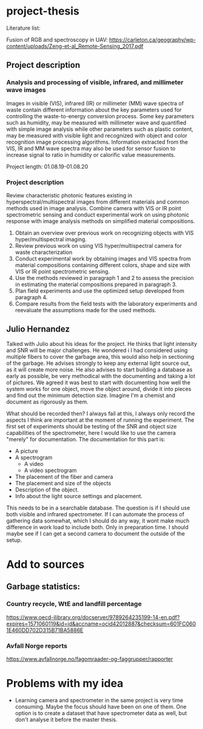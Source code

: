 # project-thesis

Literature list: 

Fusion of RGB and spectroscopy in UAV:
<https://carleton.ca/geography/wp-content/uploads/Zeng-et-al_Remote-Sensing_2017.pdf>


## Project description 
### Analysis and processing of visible, infrared, and millimeter wave images


Images in visible (VIS), infrared (IR) or millimeter (MM) wave spectra of waste contain different information about the key parameters used for controlling the waste-to-energy conversion process. Some key parameters such as humidity, may be measured with millimeter wave and quantified with simple image analysis while other parameters such as plastic content, may be measured with visible light and recognized with object and color recognition image processing algorithms. Information extracted from the VIS, IR and MM wave spectra may also be used for sensor fusion to increase signal to ratio in humidity or calorific value measurements. 


Project length: 01.08.19-01.08.20
### Project description
Review characteristic photonic features existing in hyperspectral/multispectral images from different materials and common methods used in image analysis. Combine camera with VIS or IR point spectrometric sensing and conduct experimental work on using photonic response with image analysis methods on simplified material compositions. 
1. Obtain an overview over previous work on recognizing objects with VIS hyper/multispectral imaging.  
2. Review previous work on using VIS hyper/multispectral camera for waste characterization
3. Conduct experimental work by obtaining images and VIS spectra from material compositions containing different colors, shape and size with VIS or IR point spectrometric sensing.  
4. Use the methods reviewed in paragraph 1 and 2 to assess the precision in estimating the material compositions prepared in paragraph 3.
5. Plan field experiments and use the optimized setup developed from paragraph 4. 
6. Compare results from the field tests with the laboratory experiments and reevaluate the assumptions made for the used methods. 


## Julio Hernandez
Talked with Julio about his ideas for the project. 
He thinks that light intensity and SNR will be major challenges. He wondered i I had considered using multiple fibers to cover the garbage area, this would also help in sectioning of the garbage.
He advises strongly to keep any external light source out, as it will create more noise. He also advises to start building a database as early as possible, be very methodical with the documenting and taking a lot of pictures. We agreed it was best to start with documenting how well the system works for one object, move the object around, divide it into pieces and find out the minimum detection size. Imagine I'm a chemist and document as rigorously as them.

What should be recorded then? I always fail at this, I always only record the aspects I think are important at the moment of running the experiment. 
The first set of experiments should be testing of the SNR and object size capabilities of the spectrometer, here I would like to use the camera "merely" for documentation. 
The documentation for this part is:
* A picture
* A spectrogram
  * A video
  * A video spectrogram
* The placement of the fiber and camera
* The placement and size of the objects
* Description of the object. 
* Info about the light source settings and placement. 

This needs to be in a searchable database. 
The question is if I should use both visible and infrared spectrometer. If I can automate the process of gathering data somewhat, which I should do any way, it wont make much difference in work load to include both. Only in preparation time. I should maybe see if I can get a second camera to document the outside of the setup. 




# Add to sources
## Garbage statistics:
### Country recycle, WtE and landfill percentage
https://www.oecd-ilibrary.org/docserver/9789264235199-14-en.pdf?expires=1571060119&id=id&accname=ocid42012887&checksum=601FC0601E460DD702D315B71BA5886E 
### Avfall Norge reports
https://www.avfallnorge.no/fagomraader-og-faggrupper/rapporter


# Problems with my idea
* Learning camera and spectrometer in the same project is very time consuming. Maybe the focus should have been on one of them. One option is to create a dataset that have spectrometer data as well, but don't analyse it before the master thesis.



